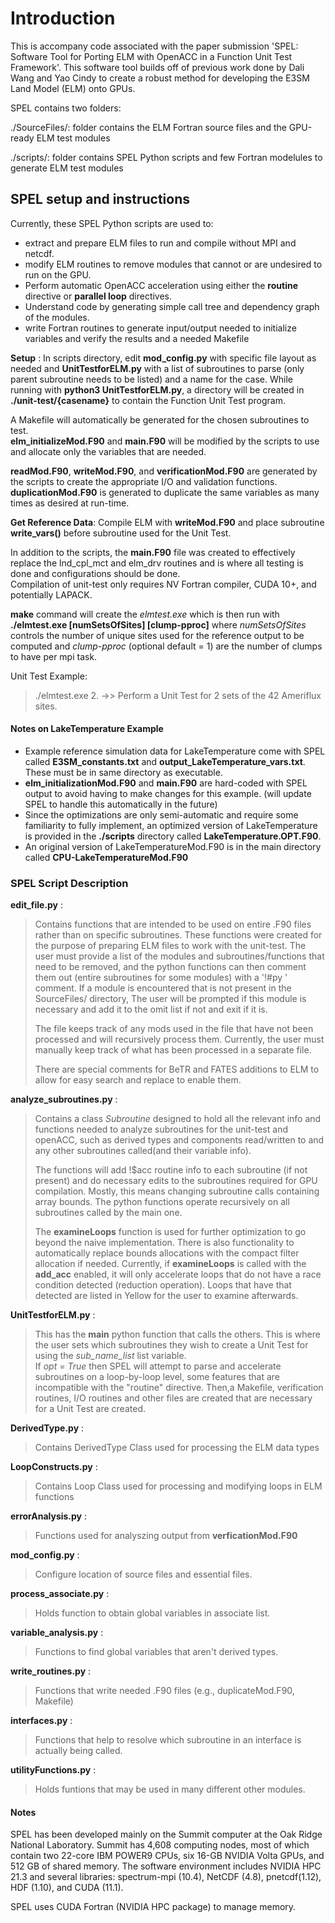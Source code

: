 # Introduction
This is accompany code associated with the paper submission 'SPEL: Software Tool for Porting ELM with OpenACC in a Function Unit Test Framework'. This software tool builds off of previous work done by Dali Wang and Yao Cindy to create a robust method for developing the E3SM Land Model (ELM) onto GPUs.

SPEL contains two folders: 

./SourceFiles/: folder contains the ELM Fortran source files and the GPU-ready ELM test modules 

./scripts/: folder contains SPEL Python scripts and few Fortran modelules to generate ELM test modules

## SPEL setup and instructions
Currently, these SPEL Python scripts are used to:
* extract and prepare ELM files to run and compile without MPI and netcdf.
* modify ELM routines to remove modules that cannot or are undesired to run on the GPU.
* Perform automatic OpenACC acceleration using either the __routine__ directive or __parallel loop__ directives.
* Understand code by generating simple call tree and dependency graph of the modules.
* write Fortran routines to generate input/output needed to initialize variables and verify the results and a needed Makefile

__Setup__ : In scripts directory, edit __mod_config.py__ with specific file layout as needed and  __UnitTestforELM.py__ with a list of subroutines to parse (only parent subroutine needs to be listed) and a name for the case. While running with __python3 UnitTestforELM.py__, a directory will be created in __./unit-test/{casename}__ to contain the Function Unit Test program.

A Makefile will automatically be generated for the chosen subroutines to test.  
__elm_initializeMod.F90__ and __main.F90__ will be modified by the scripts to 
use and allocate only the variables that are needed. 

__readMod.F90__, __writeMod.F90__, and __verificationMod.F90__ are generated by the scripts
to create the appropriate I/O and validation functions. __duplicationMod.F90__ is generated to duplicate the same variables as many times as desired at run-time.

__Get Reference Data__: Compile ELM with __writeMod.F90__ and place subroutine __write_vars()__ before subroutine used for the Unit Test.

In addition to the scripts, the __main.F90__ file was created to effectively replace
the lnd_cpl_mct and elm_drv routines and is where all testing is done and configurations should be done.  
Compilation of unit-test only requires NV Fortran compiler, CUDA 10+, and potentially LAPACK.

__make__ command will create the _elmtest.exe_ which is then run with __./elmtest.exe [numSetsOfSites] [clump-pproc]__ where _numSetsOfSites_ controls the number of unique sites used for the reference output to be computed and _clump-pproc_ (optional default = 1) are the number of clumps to have per mpi task. 

Unit Test Example:
>./elmtest.exe 2. ->> Perform a Unit Test for 2 sets of the 42 Ameriflux sites.

#### Notes on LakeTemperature Example
+ Example reference simulation data for LakeTemperature come with SPEL called __E3SM_constants.txt__ and __output_LakeTemperature_vars.txt__. These must be in same directory as executable.
+ __elm_initializationMod.F90__ and __main.F90__ are hard-coded with SPEL output to avoid having to make changes for this example. (will update SPEL to handle this automatically in the future)
+ Since the optimizations are only semi-automatic and require some familiarity to fully implement, an optimized version of LakeTemperature is provided in the __./scripts__ directory called __LakeTemperature.OPT.F90__.  
+ An original version of LakeTemperatureMod.F90 is in the main directory called __CPU-LakeTemperatureMod.F90__

### SPEL Script Description
__edit_file.py__ :
>Contains functions that are intended to be used on entire .F90 files rather than
>on specific subroutines.  These functions were created for the purpose of preparing
>ELM files to work with the unit-test.  The user must provide a list of the modules
>and subroutines/functions that need to be removed, and the python functions can then
>comment them out (entire subroutines for some modules) with a '!#py ' comment. 
>If a module is encountered that is not present in the SourceFiles/ directory, 
>The user will be prompted if this module is necessary and add it to the omit list if not 
>and exit if it is.
>
>The file keeps track of any mods used in the file that have not been processed and
>will recursively process them.  Currently, the user must manually keep track of
>what has been processed in a separate file.
>
>There are special comments for BeTR and FATES additions to ELM to allow for easy
>search and replace to enable them.

__analyze_subroutines.py__ :
>Contains a class _Subroutine_ designed to hold all the relevant info and functions
>needed to analyze subroutines for the unit-test and openACC, such as derived types
>and components read/written to and any other subroutines called(and their variable info).
>
>The functions will add !$acc routine info to each subroutine (if not present)
>and do necessary edits to the subroutines required for GPU compilation.  Mostly,
>this means changing subroutine calls containing array bounds.  The python functions
>operate recursively on all subroutines called by the main one.
>
>The __examineLoops__ function is used for further optimization to go beyond the naive
>implementation.  There is also functionality to automatically replace bounds allocations 
>with the compact filter allocation if needed. 
>Currently, if __examineLoops__ is called with the __add_acc__ enabled, it will only 
>accelerate loops that do not have a race condition detected (reduction operation).
>Loops that have that detected are listed in Yellow for the user to examine afterwards.

__UnitTestforELM.py__ :
>This has the __main__ python function that calls the others.
>This is where the user sets which subroutines they wish to create a Unit Test for using
>the *sub_name_list* list variable.  
>If *opt = True* then SPEL will attempt to parse and accelerate subroutines 
>on a loop-by-loop level, some features that are incompatible with the "routine" directive.
>Then,a Makefile, verification routines, I/O routines and other files are created that
>are necessary for a Unit Test are created.
 
__DerivedType.py__ :
>Contains DerivedType Class used for processing the ELM data types

__LoopConstructs.py__ :
>Contains Loop Class used for processing and modifying loops in ELM functions

__errorAnalysis.py__ :
>Functions used for analyszing output from __verficationMod.F90__

__mod_config.py__ :
>Configure location of source files and essential files.

__process_associate.py__ : 
>Holds function to obtain global variables in associate list. 

__variable_analysis.py__ :
>Functions to find global variables that aren't derived types.

__write_routines.py__ :
>Functions that write needed .F90 files (e.g., duplicateMod.F90, Makefile)

__interfaces.py__ :
> Functions that help to resolve which subroutine in an interface is actually being called.

__utilityFunctions.py__ :
> Holds funtions that may be used in many different other modules.

#### Notes
SPEL has been developed mainly on the Summit computer at the Oak Ridge National Laboratory. Summit has 4,608 computing nodes, most of which contain two 22-core IBM POWER9 CPUs, six 16-GB NVIDIA Volta GPUs, and 512 GB of shared memory. The software environment includes NVIDIA HPC 21.3 and several libraries:  spectrum-mpi (10.4), NetCDF (4.8), pnetcdf(1.12), HDF (1.10), and CUDA (11.1).

SPEL uses CUDA Fortran (NVIDIA HPC package) to manage memory.
